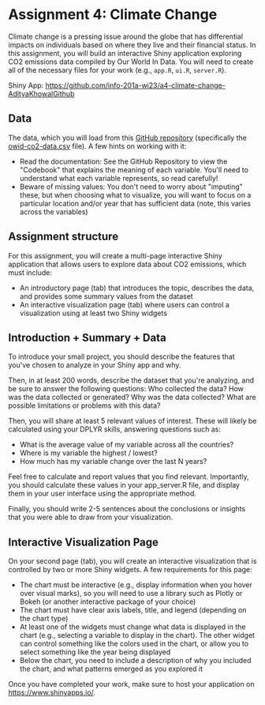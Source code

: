 # Assignment 4: Climate Change

Climate change is a pressing issue around the globe that has differential impacts on individuals based on where they live and their financial status. In this assignment, you will build an interactive Shiny application exploring CO2 emissions data compiled by Our World In Data. You will need to create all of the necessary files for your work (e.g., `app.R`, `ui.R`, `server.R`).

Shiny App: <https://github.com/info-201a-wi23/a4-climate-change-AdityaKhowalGithub>

## Data

The data, which you will load from this [GitHub repository](https://github.com/owid/co2-data/) (specifically the [owid-co2-data.csv](https://github.com/owid/co2-data/) file). A few hints on working with it:

-   Read the documentation: See the GitHub Repository to view the "Codebook" that explains the meaning of each variable. You'll need to understand what each variable represents, so read carefully!
-   Beware of missing values: You don't need to worry about "imputing" these, but when choosing what to visualize, you will want to focus on a particular location and/or year that has sufficient data (note, this varies across the variables)

## Assignment structure

For this assignment, you will create a multi-page interactive Shiny application that allows users to explore data about CO2 emissions, which must include:

-   An introductory page (tab) that introduces the topic, describes the data, and provides some summary values from the dataset
-   An interactive visualization page (tab) where users can control a visualization using at least two Shiny widgets

## Introduction + Summary + Data

To introduce your small project, you should describe the features that you've chosen to analyze in your Shiny app and why.

Then, in at least 200 words, describe the dataset that you're analyzing, and be sure to answer the following questions: Who collected the data? How was the data collected or generated? Why was the data collected? What are possible limitations or problems with this data? 

Then, you will share at least 5 relevant values of interest. These will likely be calculated using your DPLYR skills, answering questions such as: 

-   What is the average value of my variable across all the countries?
-   Where is my variable the highest / lowest?
-   How much has my variable change over the last N years?

Feel free to calculate and report values that you find relevant. Importantly, you should calculate these values in your app_server.R file, and display them in your user interface using the appropriate method. 

Finally, you should write 2-5 sentences about the conclusions or insights that you were able to draw from your visualization.

## Interactive Visualization Page

On your second page (tab), you will create an interactive visualization that is controlled by two or more Shiny widgets. A few requirements for this page:

-   The chart must be interactive (e.g., display information when you hover over visual marks), so you will need to use a library such as Plotly or Bokeh (or another interactive package of your choice)
-   The chart must have clear axis labels, title, and legend (depending on the chart type)
-   At least one of the widgets must change what data is displayed in the chart (e.g., selecting a variable to display in the chart). The other widget can control something like the colors used in the chart, or allow you to select something like the year being displayed
-   Below the chart, you need to include a description of why you included the chart, and what patterns emerged as you explored it

Once you have completed your work, make sure to host your application on <https://www.shinyapps.io/>.
